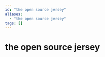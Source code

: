 ```yaml
---
id: "the open source jersey"
aliases:
  - "the open source jersey"
tags: []
---
```


# the open source jersey